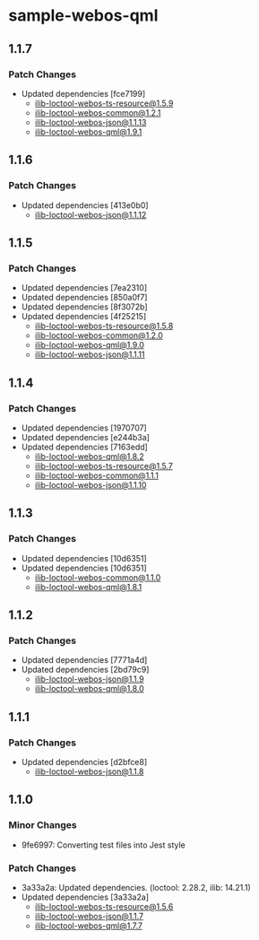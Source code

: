 # sample-webos-qml

## 1.1.7

### Patch Changes

- Updated dependencies [fce7199]
  - ilib-loctool-webos-ts-resource@1.5.9
  - ilib-loctool-webos-common@1.2.1
  - ilib-loctool-webos-json@1.1.13
  - ilib-loctool-webos-qml@1.9.1

## 1.1.6

### Patch Changes

- Updated dependencies [413e0b0]
  - ilib-loctool-webos-json@1.1.12

## 1.1.5

### Patch Changes

- Updated dependencies [7ea2310]
- Updated dependencies [850a0f7]
- Updated dependencies [8f3072b]
- Updated dependencies [4f25215]
  - ilib-loctool-webos-ts-resource@1.5.8
  - ilib-loctool-webos-common@1.2.0
  - ilib-loctool-webos-qml@1.9.0
  - ilib-loctool-webos-json@1.1.11

## 1.1.4

### Patch Changes

- Updated dependencies [1970707]
- Updated dependencies [e244b3a]
- Updated dependencies [7163edd]
  - ilib-loctool-webos-qml@1.8.2
  - ilib-loctool-webos-ts-resource@1.5.7
  - ilib-loctool-webos-common@1.1.1
  - ilib-loctool-webos-json@1.1.10

## 1.1.3

### Patch Changes

- Updated dependencies [10d6351]
- Updated dependencies [10d6351]
  - ilib-loctool-webos-common@1.1.0
  - ilib-loctool-webos-qml@1.8.1

## 1.1.2

### Patch Changes

- Updated dependencies [7771a4d]
- Updated dependencies [2bd79c9]
  - ilib-loctool-webos-json@1.1.9
  - ilib-loctool-webos-qml@1.8.0

## 1.1.1

### Patch Changes

- Updated dependencies [d2bfce8]
  - ilib-loctool-webos-json@1.1.8

## 1.1.0

### Minor Changes

- 9fe6997: Converting test files into Jest style

### Patch Changes

- 3a33a2a: Updated dependencies. (loctool: 2.28.2, ilib: 14.21.1)
- Updated dependencies [3a33a2a]
  - ilib-loctool-webos-ts-resource@1.5.6
  - ilib-loctool-webos-json@1.1.7
  - ilib-loctool-webos-qml@1.7.7
